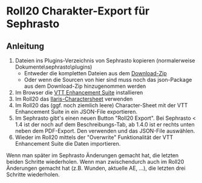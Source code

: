 # Roll20 Charakter-Export für Sephrasto

## Anleitung

1. Dateien ins Plugins-Verzeichnis von Sephrasto kopieren (normalerweise Dokumente\sephrasto\plugins)
    * Entweder die kompletten Dateien aus dem [Download-Zip](https://github.com/JoergRue/SephrastoRoll20Export/releases/download/1.0.0/roll20export.zip)
    * Oder wenn die Sourcen von hier sind muss noch das json-Package aus dem Download-Zip hinzugenommen werden
3. Im Browser die [VTT Enhancement Suite](https://justas-d.github.io/roll20-enhancement-suite/) installieren
4. Im Roll20 das [Ilaris-Charactersheet](https://dsaforum.de/viewtopic.php?f=180&t=53410) verwenden
5. Im Roll20 das (ggf. noch ziemlich leere) Character-Sheet mit der VTT Enhancement Suite in ein JSON-File exportieren.
6. Im Sephrasto gibt's einen neuen Button "Roll20 Export". Bei Sephrasto < 1.4 ist der noch auf dem Beschreibungs-Tab, ab 1.4.0 ist er rechts unten neben dem PDF-Export. Den verwenden und das JSON-File auswählen.
7. Wieder im Roll20 mittels der "Overwrite" Funktionalität der VTT Enhancement Suite die Daten importieren.

Wenn man später im Sephrasto Änderungen gemacht hat, die letzten beiden Schritte wiederholen. Wenn man zwischendurch auch im Roll20 Änderungen gemacht hat (z.B. Wunden, aktuelle AE, ...), die letzten drei Schritte wiederholen.
